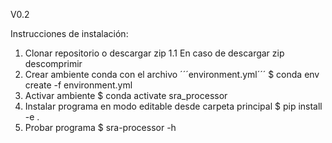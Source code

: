 V0.2

Instrucciones de instalación:
  1. Clonar repositorio o descargar zip
     1.1 En caso de descargar zip descomprimir
  3. Crear ambiente conda con el archivo ´´´environment.yml´´´
     $ conda env create -f environment.yml
  4. Activar ambiente
     $ conda activate sra_processor
  5. Instalar programa en modo editable desde carpeta principal
     $ pip install -e .
  6. Probar programa
     $ sra-processor -h
